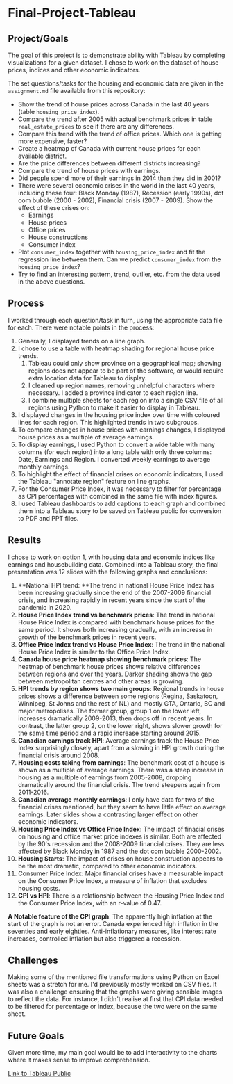 # Final-Project-Tableau

## Project/Goals
The goal of this project is to demonstrate ability with Tableau by completing visualizations for a given dataset. I chose to work on the dataset of house prices, indices and other economic indicators.

The set questions/tasks for the housing and economic data are given in the `assignment.md` file available from this repository:

- Show the trend of house prices across Canada in the last 40 years (table `housing_price_index`).
- Compare the trend after 2005 with actual benchmark prices in table `real_estate_prices` to see if there are any differences.
- Compare this trend with the trend of office prices. Which one is getting more expensive, faster?
- Create a heatmap of Canada with current house prices for each available district.
- Are the price differences between different districts increasing?
- Compare the trend of house prices with earnings.
- Did people spend more of their earnings in 2014 than they did in 2001?
- There were several economic crises in the world in the last 40 years, including these four: Black Monday (1987), Recession (early 1990s), dot com bubble (2000 - 2002), Financial crisis (2007 - 2009). Show the effect of these crises on:
	- Earnings
	- House prices
	- Office prices
	- House constructions
	- Consumer index
- Plot `consumer_index` together with `housing_price_index` and fit the regression line between them. Can we predict `consumer_index` from the `housing_price_index`?
- Try to find an interesting pattern, trend, outlier, etc. from the data used in the above questions.


## Process
I worked through each question/task in turn, using the appropriate data file for each. There were notable points in the process:
1. Generally, I displayed trends on a line graph.
2. I chose to use a table with heatmap shading for regional house price trends. 
	1. Tableau could only show province on a geographical map; showing regions does not appear to be part of the software, or would require extra location data for Tableau to display. 
	2. I cleaned up region names, removing unhelpful characters where necessary. I added a province indicator to each region line. 
	3. I combine multiple sheets for each region into a single CSV file of all regions using Python to make it easier to display in Tableau.
3. I displayed changes in the housing price index over time with coloured lines for each region. This highlighted trends in two subgroups.
4. To compare changes in house prices with earnings changes, I displayed house prices as a multiple of average earnings.
5. To display earnings, I used Python to convert a wide table with many columns (for each region) into a long table with only three columns: Date, Earnings and Region. I converted weekly earnings to average monthly earnings.
6. To highlight the effect of financial crises on economic indicators, I used the Tableau "annotate region" feature on line graphs.
7. For the Consumer Price Index, it was necessary to filter for percentage as CPI percentages with combined in the same file with index figures.
8. I used Tableau dashboards to add captions to each graph and combined them into a Tableau story to be saved on Tableau public for conversion to PDF and PPT files.

## Results
I chose to work on option 1, with housing data and economic indices like earnings and housebuilding data. Combined into a Tableau story, the final presentation was 12 slides with the following graphs and conclusions:
1. **National HPI trend: **The trend in national House Price Index has been increasing gradually since the end of the 2007-2009 financial crisis, and increasing rapidly in recent years since the start of the pandemic in 2020.
2. **House Price Index trend vs benchmark prices**: The trend in national House Price Index is compared with benchmark house prices for the same period. It shows both increasing gradually, with an increase in growth of the benchmark prices in recent years.
3. **Office Price Index trend vs House Price Index**: The trend in the national House Price Index is similar to the Office Price Index.
4. **Canada house price heatmap showing benchmark prices**: The heatmap of benchmark house prices shows relative differences between regions and over the years. Darker shading shows the gap between metropolitan centres and other areas is growing.
5. **HPI trends by region shows two main groups**: Regional trends in house prices shows a difference between some regions (Regina, Saskatoon, Winnipeg, St Johns and the rest of NL) and mostly GTA, Ontario, BC and major metropolises. The former group, group 1 on the lower left, increases dramatically 2009-2013, then drops off in recent years. In contrast, the latter group 2, on the lower right, shows slower growth for the same time period and a rapid increase starting around 2015.
6. **Canadian earnings track HPI**: Average earnings track the House Price Index surprisingly closely, apart from a slowing in  HPI growth during the financial crisis around 2008.
7. **Housing costs taking from earnings**: The benchmark cost of a house is shown as a multiple of average earnings. There was a steep increase in housing as a multiple of earnings from 2005-2008, dropping dramatically around the financial crisis. The trend steepens again from 2011-2016.
8. **Canadian average monthly earnings**: I only have data for two of the financial crises mentioned, but they seem to have little effect on average earnings. Later slides show a contrasting larger effect on other economic indicators.
9. **Housing Price Index vs Office Price Index**: The impact of finacial crises on housing and office market price indexes is similar. Both are affected by the 90's recession and the 2008-2009 financial crises. They are less affected by Black Monday in 1987 and the dot com bubble 2000-2002.
10. **Housing Starts**: The impact of crises on house construction appears to be the most dramatic, compared to other economic indicators.
11. Consumer Price Index: Major financial crises have a measurable impact on the Consumer Price Index, a measure of inflation that excludes housing costs.
12. **CPI vs HPI**: There is a relationship between the Housing Price Index and the Consumer Price Index, with an r-value of 0.47.

**A Notable feature of the CPI graph**: The apparently high inflation at the start of the graph is not an error. Canada experienced high inflation in the seventies and early eighties. Anti-inflationary measures, like interest rate increases, controlled inflation but also triggered a recession.

## Challenges 
Making some of the mentioned file transformations using Python on Excel sheets was a stretch for me. I'd previously mostly worked on CSV files. It was also a challenge ensuring that the graphs were giving sensible images to reflect the data. For instance, I didn't realise at first that CPI data needed to be filtered for percentage or index, because the two were on the same sheet.

## Future Goals
Given more time, my main goal would be to add interactivity to the charts where it makes sense to improve comprehension.

[Link to Tableau Public](https://public.tableau.com/views/FinalProjectTableau17534797159890/CostsandTrendsinCanadianHomeOwnership?:language=en-US&publish=yes&:sid=&:redirect=auth&:displaycount=n&:origin=vizsharelink)
